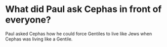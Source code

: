 # What did Paul ask Cephas in front of everyone?

Paul asked Cephas how he could force Gentiles to live like Jews when Cephas was living like a Gentile.
